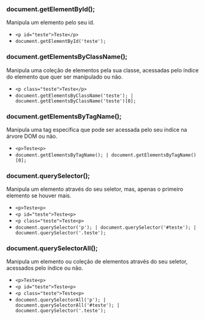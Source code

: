 ### document.getElementById();
Manipula um elemento pelo seu id. 
+ `<p id="teste">Teste</p>`
+ `document.getElementById('teste');`

### document.getElementsByClassName();
Manipula uma coleção de elementos pela sua classe, acessadas pelo índice do elemento que quer ser manipulado ou não.
+ `<p class="teste">Teste</p>`
+ `document.getElementsByClassName('teste'); | document.getElementsByClassName('teste')[0];`

### document.getElementsByTagName();
Manipula uma tag específica que pode ser acessada pelo seu índice na árvore DOM ou não.
+ `<p>Teste<p>`
+ `document.getElementsByTagName(); | document.getElementsByTagName()[0];`

### document.querySelector();
Manipula um elemento através do seu seletor, mas, apenas o primeiro elemento se houver mais.
+ `<p>Teste<p>`
+ `<p id="teste">Teste<p>`
+ `<p class="teste">Teste<p>`
+ `document.querySelector('p'); | document.querySelector('#teste'); | document.querySelector('.teste');`

### document.querySelectorAll();
Manipula um elemento ou coleção de elementos através do seu seletor, acessados pelo índice ou não.
+ `<p>Teste<p>`
+ `<p id="teste">Teste<p>`
+ `<p class="teste">Teste<p>`
+ `document.querySelectorAll('p'); | document.querySelectorAll('#teste'); | document.querySelector('.teste');`
